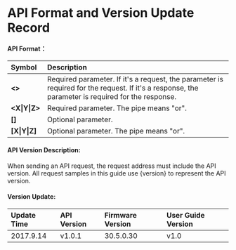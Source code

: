 # API Format and Version Update Record

#### **API Format：**

| **Symbol** | **Description** |
| :--- | :--- |
| **&lt;&gt;** | Required parameter. If it's a request, the parameter is required for the request. If it's a response, the parameter is required for the response. |
| **&lt;X\|Y\|Z&gt;** | Required parameter. The pipe means "or". |
| **\[\]** | Optional parameter. |
| **\[X\|Y\|Z\]** | Optional parameter. The pipe means "or". |

#### 

#### API Version Description:

When sending an API request, the request address must include the API version. All request samples in this guide use {version} to represent the API version.

#### 

#### Version Update:

| **Update Time** | **API Version** | **Firmware Version** | **User Guide Version** |
| :--- | :--- | :--- | :--- |
| 2017.9.14 | v1.0.1 | 30.5.0.30 | v1.0 |



